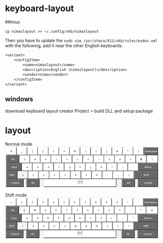 # keyboard-layout
##linux
```
cp nimaslayout >> ~/.config/xkb/nimaslayout
```
Then you have to update the `sudo vim /usr/share/X11/xkb/rules/evdev.xml` with the following, add it near the other English keyboards.
```
<variant>
    <configItem>
        <name>nimaslayout</name>
        <description>English (nimaslayout)</description>
        <vendor>nima</vendor>
    </configItem>
</variant>
```

## windows
download keyboard layout creator
Project > build DLL and setup package


# layout
Normal mode
![Normal](images/normal.png)

Shift mode
![withShift](images/withShift.png)
